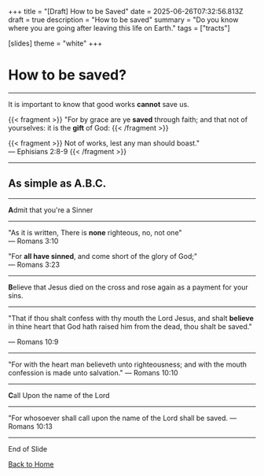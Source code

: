 +++
title = "[Draft] How to be Saved"
date = 2025-06-26T07:32:56.813Z
draft = true
description = "How to be saved"
summary = "Do you know where you are going after leaving this life on Earth."
tags = ["tracts"]

[slides]
  theme = "white"
+++

# How to be saved?

---

It is important to know that good works **cannot** save us.

{{< fragment >}}
"For by grace are ye **saved** through faith; and that not of yourselves: it is the **gift** of God:
{{< /fragment >}}

{{< fragment >}}
Not of works, lest any man should boast." <br/> 
— Ephisians 2:8-9
{{< /fragment >}}


---

## As simple as A.B.C.

---

**A**dmit that you're a Sinner

---

"As it is written, There is **none** righteous, no, not one"<br/>
— Romans 3:10

"For **all have sinned**, and come short of the glory of God;"<br/>
— Romans 3:23

---

**B**elieve that Jesus died on the cross and rose again as a payment for your sins.

---

"That if thou shalt confess with thy mouth the Lord Jesus, and shalt **believe** in thine heart that God hath raised him from the dead, thou shalt be saved."

— Romans 10:9

---

"For with the heart man believeth unto righteousness; and with the mouth confession is made unto salvation."
— Romans 10:10

---

**C**all Upon the name of the Lord

---
"For whosoever shall call upon the name of the Lord shall be saved.
— Romans 10:13



---

End of Slide

[Back to Home](/)